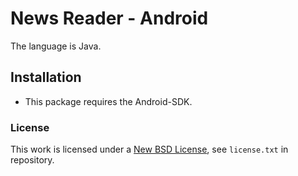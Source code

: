 # News Reader - Android
The language is Java.

## Installation
* This package requires the Android-SDK.

### License
This work is licensed under a [New BSD License](http://opensource.org/licenses/bsd-license.php), see `license.txt` in repository.